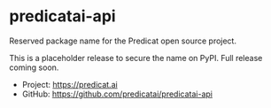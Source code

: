 # predicatai-api

Reserved package name for the Predicat open source project.

This is a placeholder release to secure the name on PyPI.
Full release coming soon.

- Project: https://predicat.ai
- GitHub: https://github.com/predicatai/predicatai-api
